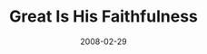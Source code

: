 ---
layout: music 
title: "Great Is His Faithfulness"
date: 2008-02-29 
description: "Music from the Consumed journey."
audio: "http://s3.amazonaws.com/crossroads-media/music/audio/GreatIsHisFaithfulness.mp3"
audio-duration: "04:57"
src: "http://s3.amazonaws.com/crossroads-media/images/DefaultVideoImage.jpg"
---